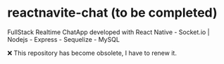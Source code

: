 # reactnavite-chat (to be completed)
FullStack Realtime ChatApp developed with React Native - Socket.io | Nodejs - Express - Sequelize - MySQL

❌ This repository has become obsolete, I have to renew it.
